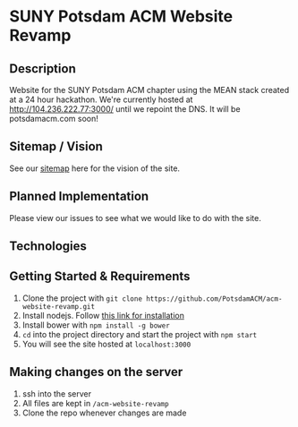 # SUNY Potsdam ACM Website Revamp
## Description
Website for the SUNY Potsdam ACM chapter using the MEAN stack created at a 24 hour hackathon. We're currently hosted at http://104.236.222.77:3000/ until we repoint the DNS. It will be potsdamacm.com soon!

## Sitemap / Vision
See our [sitemap](https://docs.google.com/drawings/d/1zsIq4WSfCG9YO2Z7LH9PcivrvjwjPl7mJZOWjMRg8Z4/edit) here for the vision of the site.

## Planned Implementation
Please view our issues to see what we would like to do with the site.

## Technologies

## Getting Started & Requirements
1. Clone the project with `git clone https://github.com/PotsdamACM/acm-website-revamp.git`
2. Install nodejs. Follow [this link for installation](https://docs.npmjs.com/getting-started/installing-node)
3. Install bower with `npm install -g bower`
3. `cd` into the project directory and start the project with `npm start`
4. You will see the site hosted at `localhost:3000`

## Making changes on the server
1. ssh into the server
2. All files are kept in `/acm-website-revamp`
3. Clone the repo whenever changes are made
